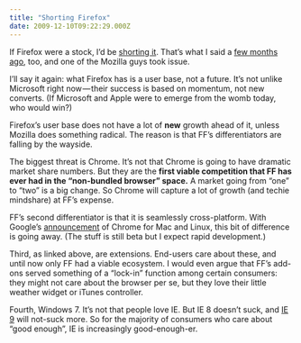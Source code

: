 ```yaml
---
title: "Shorting Firefox"
date: 2009-12-10T09:22:29.000Z
---
```


If Firefox were a stock, I’d be [shorting it](http://www.techcrunch.com/2009/12/10/chrome-firefox/). That’s what I said a [few months ago](/blog/post/Firefox-has-a-user-base-does-it-have-a-future.aspx), too, and one of the Mozilla guys took issue.

I’ll say it again: what Firefox has is a user base, not a future. It’s not unlike Microsoft right now — their success is based on momentum, not new converts. (If Microsoft and Apple were to emerge from the womb today, who would win?)

Firefox’s user base does not have a lot of **new** growth ahead of it, unless Mozilla does something radical. The reason is that FF’s differentiators are falling by the wayside.

The biggest threat is Chrome. It’s not that Chrome is going to have dramatic market share numbers. But they are the **first viable competition that FF has ever had in the “non-bundled browser” space.** A market going from “one” to “two” is a big change. So Chrome will capture a lot of growth (and techie mindshare) at FF’s expense.

FF’s second differentiator is that it is seamlessly cross-platform. With Google’s [announcement](http://www.techcrunch.com/2009/12/08/google-chrome-mac-here/) of Chrome for Mac and Linux, this bit of difference is going away. (The stuff is still beta but I expect rapid development.)

Third, as linked above, are extensions. End-users care about these, and until now only FF had a viable ecosystem. I would even argue that FF’s add-ons served something of a “lock-in” function among certain consumers: they might not care about the browser per se, but they love their little weather widget or iTunes controller.

Fourth, Windows 7. It’s not that people love IE. But IE 8 doesn’t suck, and [IE 9](http://blogs.msdn.com/ie/archive/2009/11/18/an-early-look-at-ie9-for-developers.aspx) will not-suck more. So for the majority of consumers who care about “good enough”, IE is increasingly good-enough-er.
